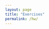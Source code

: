 ```yaml
---
layout: page
title: "Exercises"
permalink: /hw/
---
```


<!-- Replit has been a bit of a disappointment.  Given the unreliability of the team projects (e.g., some of you, when forking the project repl, would not also be able to fork the `instructions.md` file), I am considering whether to post homework, exercises, etc. in a Github repository.

Thus, homework, exercises, etc., will be placed here: [Python Projects](https://github.com/multum-non-multa/python-projects)

Instructions as to how to find and download will be in the `README.md` file, visible below the file listing.

![readme](readme.jpg)

In general, you'll go to the folder marked `home-work-exercises-projects`.  Within that folder you'll find modules.

![module tree structure](github-tree-structure.jpg)

But all this is tentative right now. -->
